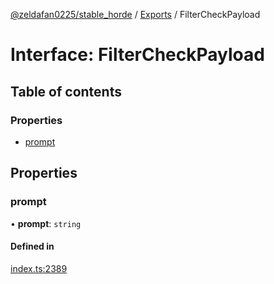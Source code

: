 [@zeldafan0225/stable_horde](../README.md) / [Exports](../modules.md) / FilterCheckPayload

# Interface: FilterCheckPayload

## Table of contents

### Properties

- [prompt](FilterCheckPayload.md#prompt)

## Properties

### prompt

• **prompt**: `string`

#### Defined in

[index.ts:2389](https://github.com/ZeldaFan0225/stable_horde/blob/bf3b9d2/index.ts#L2389)
